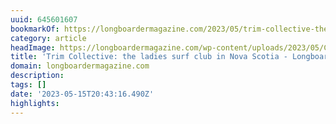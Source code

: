 ```yaml
---
uuid: 645601607
bookmarkOf: https://longboardermagazine.com/2023/05/trim-collective-the-ladies-surf-club-in-nova-scotia/
category: article
headImage: https://longboardermagazine.com/wp-content/uploads/2023/05/Collette-Robertson-scaled.jpg
title: 'Trim Collective: the ladies surf club in Nova Scotia - Longboarder Magazine'
domain: longboardermagazine.com
description: 
tags: []
date: '2023-05-15T20:43:16.490Z'
highlights: 
---
```



